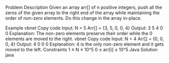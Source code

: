 Problem Description
Given an array arr[] of n positive integers, push all the zeros of the given array to the right end of the array while maintaining the order of non-zero elements. Do this change in the array in-place.

Example
vbnet
Copy code
Input:
N = 5
Arr[] = {3, 5, 0, 0, 4}
Output: 3 5 4 0 0
Explanation: The non-zero elements preserve their order while the 0 elements are moved to the right.
vbnet
Copy code
Input:
N = 4
Arr[] = {0, 0, 0, 4}
Output: 4 0 0 0
Explanation: 4 is the only non-zero element and it gets moved to the left.
Constraints
1 ≤ N ≤ 10^5
0 ≤ arr[i] ≤ 10^5
Java Solution
java
